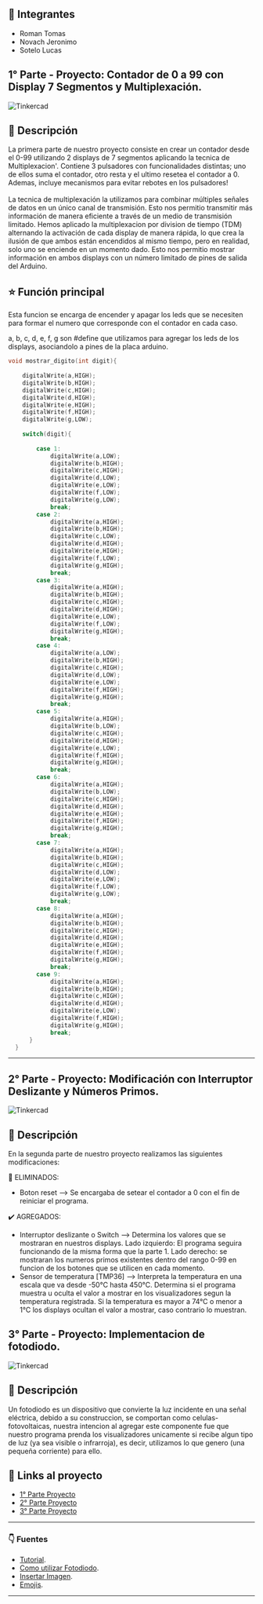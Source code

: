 ## :construction_worker: Integrantes 
- Roman Tomas
- Novach Jeronimo
- Sotelo Lucas


## 1° Parte - Proyecto: Contador de 0 a 99 con Display 7 Segmentos y Multiplexación.
![Tinkercad](circuito_spd.png)


## :page_with_curl: Descripción
La primera parte de nuestro proyecto consiste en crear un contador desde el 0-99 utilizando 2 displays de 7 segmentos aplicando la tecnica de Multiplexacion'. Contiene 3 pulsadores con funcionalidades distintas; uno de ellos suma el contador, otro resta y el ultimo resetea el contador a 0.
Ademas, incluye mecanismos para evitar rebotes en los pulsadores!<br>
<br>
La tecnica de multiplexación la utilizamos para combinar múltiples señales de datos en un único canal de transmisión. Esto nos permitio transmitir más información de manera eficiente a través de un medio de transmisión limitado. Hemos aplicado la multiplexacion por division de tiempo (TDM) alternando la activación de cada display de manera rápida, lo que crea la ilusión de que ambos están encendidos al mismo tiempo, pero en realidad, solo uno se enciende en un momento dado. Esto nos permitio mostrar información en ambos displays con un número limitado de pines de salida del Arduino.

## :star: Función principal
Esta funcion se encarga de encender y apagar los leds que se necesiten para formar el numero que corresponde con el contador en cada caso. 

a, b, c, d, e, f, g son #define que utilizamos para agregar los leds de los displays, asociandolo a pines de la placa arduino.

~~~ C++ (lenguaje en el que esta escrito)
void mostrar_digito(int digit){
  
    digitalWrite(a,HIGH);
    digitalWrite(b,HIGH);
    digitalWrite(c,HIGH);
    digitalWrite(d,HIGH);
    digitalWrite(e,HIGH);
    digitalWrite(f,HIGH);
    digitalWrite(g,LOW);
  
    switch(digit){
      
        case 1:
            digitalWrite(a,LOW);
            digitalWrite(b,HIGH);
            digitalWrite(c,HIGH);
            digitalWrite(d,LOW);
            digitalWrite(e,LOW);
            digitalWrite(f,LOW);
            digitalWrite(g,LOW);
            break;
        case 2:
            digitalWrite(a,HIGH);
            digitalWrite(b,HIGH);
            digitalWrite(c,LOW);
            digitalWrite(d,HIGH);
            digitalWrite(e,HIGH);
            digitalWrite(f,LOW);
            digitalWrite(g,HIGH);
            break;
        case 3:
            digitalWrite(a,HIGH);
            digitalWrite(b,HIGH);
            digitalWrite(c,HIGH);
            digitalWrite(d,HIGH);
            digitalWrite(e,LOW);
            digitalWrite(f,LOW);
            digitalWrite(g,HIGH);
            break;
        case 4:
            digitalWrite(a,LOW);
            digitalWrite(b,HIGH);
            digitalWrite(c,HIGH);
            digitalWrite(d,LOW);
            digitalWrite(e,LOW);
            digitalWrite(f,HIGH);
            digitalWrite(g,HIGH);
            break;
        case 5:
            digitalWrite(a,HIGH);
            digitalWrite(b,LOW);
            digitalWrite(c,HIGH);
            digitalWrite(d,HIGH);
            digitalWrite(e,LOW);
            digitalWrite(f,HIGH);
            digitalWrite(g,HIGH);
            break;
        case 6:
            digitalWrite(a,HIGH);
            digitalWrite(b,LOW);
            digitalWrite(c,HIGH);
            digitalWrite(d,HIGH);
            digitalWrite(e,HIGH);
            digitalWrite(f,HIGH);
            digitalWrite(g,HIGH);
            break;
        case 7:
            digitalWrite(a,HIGH);
            digitalWrite(b,HIGH);
            digitalWrite(c,HIGH);
            digitalWrite(d,LOW);
            digitalWrite(e,LOW);
            digitalWrite(f,LOW);
            digitalWrite(g,LOW);
            break;
        case 8:
            digitalWrite(a,HIGH);
            digitalWrite(b,HIGH);
            digitalWrite(c,HIGH);
            digitalWrite(d,HIGH);
            digitalWrite(e,HIGH);
            digitalWrite(f,HIGH);
            digitalWrite(g,HIGH);
            break;
        case 9:
            digitalWrite(a,HIGH);
            digitalWrite(b,HIGH);
            digitalWrite(c,HIGH);
            digitalWrite(d,HIGH);
            digitalWrite(e,LOW);
            digitalWrite(f,HIGH);
            digitalWrite(g,HIGH);
            break;
      }
  }
~~~
---

## 2° Parte - Proyecto: Modificación con Interruptor Deslizante y Números Primos.
![Tinkercad](circuito_spd_2da.png)


## :page_with_curl: Descripción
En la segunda parte de nuestro proyecto realizamos las siguientes modificaciones:<br>

:triangular_flag_on_post: ELIMINADOS:
- Boton reset --> Se encargaba de setear el contador a 0 con el fin de reiniciar el programa.

:heavy_check_mark: AGREGADOS:
- Interruptor deslizante o Switch --> Determina los valores que se mostraran en nuestros displays. Lado izquierdo: El programa seguira funcionando de la misma forma que la parte 1. Lado derecho: se mostraran los numeros primos existentes dentro del rango 0-99 en funcion de los botones que se utilicen en cada momento.
- Sensor de temperatura [TMP36] --> Interpreta la temperatura en una escala que va desde -50°C hasta 450°C. Determina si el programa muestra u oculta el valor a mostrar en los visualizadores segun la temperatura registrada. Si la temperatura es mayor a 74°C o menor a 1°C los displays ocultan el valor a mostrar, caso contrario lo muestran.

## 3° Parte - Proyecto: Implementacion de fotodiodo.
![Tinkercad](circuito_spd_2da.png)
## :page_with_curl: Descripción
Un fotodiodo es un dispositivo que convierte la luz incidente en una señal eléctrica, debido a su construccion, se comportan como celulas-fotovoltaicas, nuestra intencion al agregar este componente fue que nuestro programa prenda los visualizadores unicamente si recibe algun tipo de luz (ya sea visible o infrarroja), es decir, utilizamos lo que  genero (una pequeña corriente) para ello.


## :pushpin: Links al proyecto
- [1° Parte Proyecto](https://www.tinkercad.com/things/eAtVA3PDnj8)
- [2° Parte Proyecto](https://www.tinkercad.com/things/gFwOfAjB9RF)
- [3° Parte Proyecto](https://www.tinkercad.com/things/2bMBr4uYVbG)
---

### :point_down: Fuentes

- [Tutorial](https://www.youtube.com/watch?v=_Ry7mtURGDE&list=PL7LaR6_A2-E11BQXtypHMgWrSR-XOCeyD&index=4).
- [Como utilizar Fotodiodo](https://www.youtube.com/watch?v=r9B_tdsA1t8).
- [Insertar Imagen](https://www.youtube.com/watch?v=lWeEF5fmdko).
- [Emojis](https://gist.github.com/rxaviers/7360908).

---






